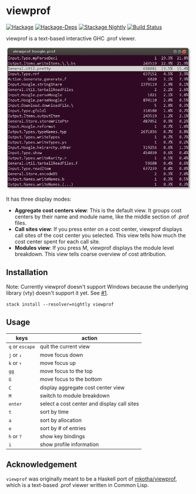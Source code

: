 # viewprof
[![Hackage](https://img.shields.io/hackage/v/viewprof.svg)](https://hackage.haskell.org/package/viewprof)
[![Hackage-Deps](https://img.shields.io/hackage-deps/v/viewprof.svg)](http://packdeps.haskellers.com/feed?needle=viewprof)
[![Stackage Nightly](http://stackage.org/package/viewprof/badge/nightly)](http://stackage.org/nightly/package/viewprof)
[![Build Status](https://travis-ci.org/maoe/viewprof.svg?branch=master)](https://travis-ci.org/maoe/viewprof)

viewprof is a text-based interactive GHC .prof viewer.

![screenshot](./img/screenshot.png)

It has three display modes:

* __Aggregate cost centers view__: This is the default view. It groups cost centers by their name and module name, like the middle section of .prof files.
* __Call sites view__: If you press enter on a cost center, viewprof displays call sites of the cost center you selected. This view tells how much the cost center spent for each call site.
* __Modules view__: If you press M, viewprof displays the module level breakdown. This view tells coarse overview of cost attribution.

## Installation

Note: Currently viewprof doesn't support Windows because the underlying library (vty) doesn't support it yet. See [#1](https://github.com/maoe/viewprof/issues/1).

```
stack install --resolver=nightly viewprof
```

## Usage

| keys              | action                                      |
|-------------------|---------------------------------------------|
| `q` or `escape`   | quit the current view                       |
| `j` or `↓`        | move focus down     　 　　　　　　           |
| `k` or `↑`        | move focus up         　　　　　　　          |
| `gg`              | move focus to the top                       |
| `G`               | move focus to the bottom                    |
| `C`               | display aggregate cost center view          |
| `M`               | switch to module breakdown                  |
| `enter`           | select a cost center and display call sites |
| `t`               | sort by time                                |
| `a`               | sort by allocation                          |
| `e`               | sort by # of entries                        |
| `h` or `?`        | show key bindings                           |
| `i`               | show profile information                    |

## Acknowledgement

`viewprof` was originally meant to be a Haskell port of [mkotha/viewprof](https://github.com/mkotha/viewprof), which is a text-based .prof viewer written in Common Lisp.
